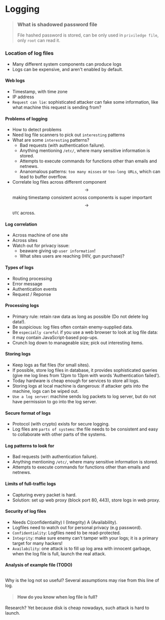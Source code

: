 # Logging

> ### What is shadowed password file
> File hashed password is stored, can be only used in `priviledge file`, only `root` can read it.

### Location of log files
* Many different system components can produce logs
* Logs can be expensive, and aren't enabled by default.

#### Web logs
* Timestamp, with time zone
* IP address
* `Request can lie`: sophisticated attacker can fake some information, like what machine this request is sending from?

#### Problems of logging
* How to detect problems
* Need log file scanners to pick out `interesting` patterns
* What are some `interesting` patterns?
    * Bad requests (with authentication failure).
    * Anything mentioning `/etc/`, where many sensitive information is stored.
    * Attempts to execute commands for functions other than emails and netnews.
    * Ananomalous patterns: `too many misses` or `too-long URLs`, which can lead to buffer overflow.
* Correlate log files across different component $$\rightarrow$$ making timestamp consistent across components is super important $$\rightarrow$$ `UTC` across.

#### Log correlation
* Across machine of one site
* Across sites
* Watch out for privacy issue: 
    * beaware giving up `user information`!
    * What sites users are reaching (HIV, gun purchase)?

#### Types of logs
* Routing processing
* Error message
* Authentication events
* Request / Reponse

#### Processing logs
* Primary rule: retain raw data as long as possible (Do not delete log data!).
* Be suspicious: log files often contain enemy-supplied data.
* Be `especially careful` if you use a web browser to look at log file data: it may contain JavaScript-based pop-ups.
* Crunch log down to manageable size; pick out interesting items.

#### Storing logs
* Keep logs as flat files (for small sites).
* If possible, store log files in database, it provides sophisticated queries (give me log lines from 12pm to 13pm with words 'Authentication failed').
* Today hardware is cheap enough for services to store all logs. 
* Storing logs at local machine is dangerous: if attacker gets into the machine, logs can be wiped out. 
* `Use a log server`: machine sends log packets to log server, but do not have permission to go into the log server.

#### Secure format of logs
* Protocol (with crypto) exists for secure logging.
* Log files are `parts of systems`: the file needs to be consistent and easy to collaborate with other parts of the systems.

#### Log patterns to look for
* Bad requests (with authentication failure).
* Anything mentioning `/etc/`, where many sensitive information is stored.
* Attempts to execute commands for functions other than emails and netnews.

#### Limits of full-traffic logs
* Capturing every packet is hard.
* Solution: set up web proxy (block port 80, 443), store logs in web proxy.

#### Security of log files
* Needs C(confidentiality) I (Integrity) A (Availability).
* Logfiles need to watch out for personal privacy (e.g password).
* `Confidentiality`: Logfiles need to be read-protected.
* `Integrity`: make sure enemy can't tamper with your logs; it is a primary target for many hackers!
* `Availability`: one attack is to fill up log area with innocent garbage, when the log file is full, launch the real attack.

#### Analysis of example file (TODO)
```

```
Why is the log not so useful? Several assumptions may rise from this line of log.

> #### How do you know when log file is full?
Research? Yet because disk is cheap nowadays, such attack is hard to launch.





